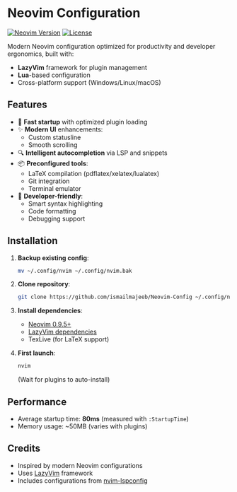 # Neovim Configuration

[![Neovim Version](https://img.shields.io/badge/Neovim-0.9.5-green)](https://neovim.io/)
[![License](https://img.shields.io/github/license/ismailmajeeb/Neovim-Config)](LICENSE)

Modern Neovim configuration optimized for productivity and developer ergonomics, built with:
- **LazyVim** framework for plugin management
- **Lua**-based configuration
- Cross-platform support (Windows/Linux/macOS)

## Features

- 🚀 **Fast startup** with optimized plugin loading
- ✨ **Modern UI** enhancements:
  - Custom statusline
  - Smooth scrolling
- 🔍 **Intelligent autocompletion** via LSP and snippets
- 📦 **Preconfigured tools**:
  - LaTeX compilation (pdflatex/xelatex/lualatex)
  - Git integration
  - Terminal emulator
- 🔧 **Developer-friendly**:
  - Smart syntax highlighting
  - Code formatting
  - Debugging support

## Installation

1. **Backup existing config**:
   ```bash
   mv ~/.config/nvim ~/.config/nvim.bak
   ```

2. **Clone repository**:
   ```bash
   git clone https://github.com/ismailmajeeb/Neovim-Config ~/.config/nvim
   ```

3. **Install dependencies**:
   - [Neovim 0.9.5+](https://github.com/neovim/neovim/releases)
   - [LazyVim dependencies](https://www.lazyvim.org/installation)
   - TexLive (for LaTeX support)

4. **First launch**:
   ```bash
   nvim
   ```
   (Wait for plugins to auto-install)


## Performance

- Average startup time: **80ms** (measured with `:StartupTime`)
- Memory usage: ~50MB (varies with plugins)

## Credits

- Inspired by modern Neovim configurations
- Uses [LazyVim](https://github.com/LazyVim/LazyVim) framework
- Includes configurations from [nvim-lspconfig](https://github.com/neovim/nvim-lspconfig)
